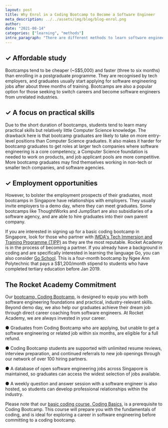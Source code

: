 ```yaml
---
layout: post
title: Why Enrol in a Coding Bootcamp to Become a Software Engineer
meta_description: ../../assets/img/blog/blog-enrol.png
author:
date: "2021-08-14"
categories: ["learning", "methods"]
intro_paragraph: "There are different methods to learn software engineering in Singapore. The four most common ones are: obtaining a degree in Computer Science; self-learning; bootcamps; and postgraduate programmes like diplomas and Master’s degrees. Here are some things to consider when thinking about signing up for a bootcamp to learn coding and programming, or to kickstart your career in software engineering."
---
```


## ✓ Affordable study

Bootcamps tend to be cheaper (~S$5,000) and faster (three to six months) than enrolling in a postgraduate programme. They are recognised by tech employers, and graduates usually start applying for software engineering jobs after about three months of training. Bootcamps are also a popular option for those seeking to switch careers and become software engineers from unrelated industries.

## ✓ A focus on practical skills

Due to the short duration of bootcamps, students tend to learn many practical skills but relatively little Computer Science knowledge. The drawback here is that bootcamp graduates are likely to take on more entry-level positions than Computer Science graduates. It also makes it harder for bootcamp graduates to get roles at larger tech companies where software engineering is a core competency, a Computer Science foundation is needed to work on products, and job applicant pools are more competitive. More bootcamp graduates may find themselves working in non-tech or smaller tech companies, and software agencies.

## ✓ Employment opportunities

However, to bolster the employment prospects of their graduates, most bootcamps in Singapore have relationships with employers. They usually invite employers to a demo day, where they can meet graduates. Some bootcamps like ThoughtWorks and JumpStart are also subsidiaries of a software agency, and are able to hire graduates into their own parent company.

If you are interested in signing up for a basic coding bootcamp in Singapore, look for those who partner with [IMDA's Tech Immersion and Training Programme (TIPP)](https://www.imda.gov.sg/imtalent/programmes/tipp) as they are the most reputable. Rocket Academy is in the process of becoming a partner. If you already have a background in coding and are specifically interested in learning the language Go, you can also consider [Go School](https://www.goschool.sg/). This is a four-month bootcamp by Ngee Ann Polytechnic that pays a S$1,200/month stipend to students who have completed tertiary education before Jan 2019.

## The Rocket Academy Commitment

Our [bootcamp, Coding Bootcamp](https://www.rocketacademy.co/courses/bootcamp), is designed to equip you with both software engineering foundations and practical, industry-relevant skills. Beyond demo day, we also help our graduates achieve their dream job through direct career coaching from software engineers. At Rocket Academy, we are always invested in your career.

● Graduates from Coding Bootcamp who are applying, but unable to get a software engineering or related job within six months, are eligible for a full refund.

● Coding Bootcamp students are supported with unlimited resume reviews, interview preparation, and continued referrals to new job openings through our network of over 100 hiring partners.

● A database of open software engineering jobs across Singapore is maintained, so graduates can access the widest selection of jobs available.

● A weekly question and answer session with a software engineer is also hosted, so students can develop professional relationships within the industry.

Please note that our [basic coding course, Coding Basics](https://www.rocketacademy.co/courses/basics), is a prerequisite to Coding Bootcamp. This course will prepare you with the fundamentals of coding, and is ideal for exploring a career in software engineering before committing to a coding bootcamp.
